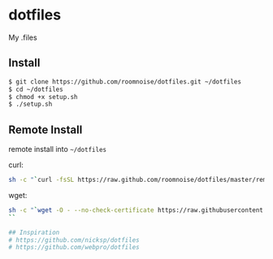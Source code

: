 # dotfiles
My .files

## Install

```sh
$ git clone https://github.com/roomnoise/dotfiles.git ~/dotfiles
$ cd ~/dotfiles
$ chmod +x setup.sh
$ ./setup.sh
```

## Remote Install

remote install into `~/dotfiles`

curl:

```sh
sh -c "`curl -fsSL https://raw.github.com/roomnoise/dotfiles/master/remote-install.sh`"
```

wget:

```sh
sh -c "`wget -O - --no-check-certificate https://raw.githubusercontent.com/roomnoise/dotfiles/master/remote-install.sh`"
``

## Inspiration
# https://github.com/nicksp/dotfiles
# https://github.com/webpro/dotfiles
